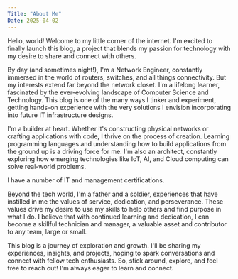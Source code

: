 ```yaml
---
Title: "About Me"
Date: 2025-04-02
---
```



Hello, world!  Welcome to my little corner of the internet. I'm excited to finally launch this blog, a project that blends my passion for technology with my desire to share and connect with others.

By day (and sometimes night!), I'm a Network Engineer, constantly immersed in the world of routers, switches, and all things connectivity.  But my interests extend far beyond the network closet. I'm a lifelong learner, fascinated by the ever-evolving landscape of Computer Science and Technology.  This blog is one of the many ways I tinker and experiment, getting hands-on experience with the very solutions I envision incorporating into future IT infrastructure designs.

I'm a builder at heart.  Whether it's constructing physical networks or crafting applications with code, I thrive on the process of creation.  Learning programming languages and understanding how to build applications from the ground up is a driving force for me. I'm also an architect, constantly exploring how emerging technologies like IoT, AI, and Cloud computing can solve real-world problems.

I have a number of IT and management certifications.

Beyond the tech world, I'm a father and a soldier, experiences that have instilled in me the values of service, dedication, and perseverance.  These values drive my desire to use my skills to help others and find purpose in what I do.  I believe that with continued learning and dedication, I can become a skillful technician and manager, a valuable asset and contributor to any team, large or small.

This blog is a journey of exploration and growth.  I'll be sharing my experiences, insights, and projects, hoping to spark conversations and connect with fellow tech enthusiasts.  So, stick around, explore, and feel free to reach out!  I'm always eager to learn and connect.
